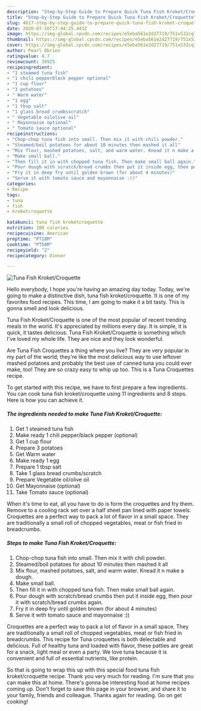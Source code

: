 ```yaml
---
description: "Step-by-Step Guide to Prepare Quick Tuna Fish Kroket/Croquette"
title: "Step-by-Step Guide to Prepare Quick Tuna Fish Kroket/Croquette"
slug: 4617-step-by-step-guide-to-prepare-quick-tuna-fish-kroket-croquette
date: 2020-07-16T17:44:25.443Z
image: https://img-global.cpcdn.com/recipes/e5eba561e2d27719/751x532cq70/tuna-fish-kroketcroquette-recipe-main-photo.jpg
thumbnail: https://img-global.cpcdn.com/recipes/e5eba561e2d27719/751x532cq70/tuna-fish-kroketcroquette-recipe-main-photo.jpg
cover: https://img-global.cpcdn.com/recipes/e5eba561e2d27719/751x532cq70/tuna-fish-kroketcroquette-recipe-main-photo.jpg
author: Pearl Obrien
ratingvalue: 4.7
reviewcount: 30925
recipeingredient:
- "1 steamed tuna fish"
- "1 chili pepperblack pepper optional"
- "1 cup flour"
- "3 potatoes"
- " Warm water"
- "1 egg"
- "1 tbsp salt"
- "1 glass bread crumbsscratch"
- " Vegetable oilolive oil"
- " Mayonnaise optional"
- " Tomato sauce optional"
recipeinstructions:
- "Chop-chop tuna fish into small. Then mix it with chili powder."
- "Steamed/boil potatoes for about 10 minutes then mashed it all"
- "Mix flour, mashed potatoes, salt, and warm water. Knead it n make a dough."
- "Make small ball."
- "Then fill it in with chopped tuna fish. Then make small ball again."
- "Pour dough with scratch/bread crumbs then put it inside egg, then pour it with scratch/bread crumbs again."
- "Fry it in deep fry until golden brown (for about 4 minutes)"
- "Serve it with tomato sauce and mayonnaise :))"
categories:
- Recipe
tags:
- tuna
- fish
- kroketcroquette

katakunci: tuna fish kroketcroquette 
nutrition: 100 calories
recipecuisine: American
preptime: "PT18M"
cooktime: "PT50M"
recipeyield: "2"
recipecategory: Dinner

---
```



![Tuna Fish Kroket/Croquette](https://img-global.cpcdn.com/recipes/e5eba561e2d27719/751x532cq70/tuna-fish-kroketcroquette-recipe-main-photo.jpg)

Hello everybody, I hope you're having an amazing day today. Today, we're going to make a distinctive dish, tuna fish kroket/croquette. It is one of my favorites food recipes. This time, I am going to make it a bit tasty. This is gonna smell and look delicious.

Tuna Fish Kroket/Croquette is one of the most popular of recent trending meals in the world. It's appreciated by millions every day. It is simple, it is quick, it tastes delicious. Tuna Fish Kroket/Croquette is something which I've loved my whole life. They are nice and they look wonderful.

Are Tuna Fish Croquettes a thing where you live? They are very popular in my part of the world; they&#39;re like the most delicious way to use leftover mashed potatoes and probably the best use of canned tuna you could ever make, too! They are so crazy easy to whip up too. This is a Tuna Croquettes recipe.


To get started with this recipe, we have to first prepare a few ingredients. You can cook tuna fish kroket/croquette using 11 ingredients and 8 steps. Here is how you can achieve it.

<!--inarticleads1-->

##### The ingredients needed to make Tuna Fish Kroket/Croquette:

1. Get 1 steamed tuna fish
1. Make ready 1 chili pepper/black pepper (optional)
1. Get 1 cup flour
1. Prepare 3 potatoes
1. Get  Warm water
1. Make ready 1 egg
1. Prepare 1 tbsp salt
1. Take 1 glass bread crumbs/scratch
1. Prepare  Vegetable oil/olive oil
1. Get  Mayonnaise (optional)
1. Take  Tomato sauce (optional)


When it&#39;s time to eat, all you have to do is form the croquettes and fry them. Remove to a cooling rack set over a half sheet pan lined with paper towels. Croquettes are a perfect way to pack a lot of flavor in a small space. They are traditionally a small roll of chopped vegetables, meat or fish fried in breadcrumbs. 

<!--inarticleads2-->

##### Steps to make Tuna Fish Kroket/Croquette:

1. Chop-chop tuna fish into small. Then mix it with chili powder.
1. Steamed/boil potatoes for about 10 minutes then mashed it all
1. Mix flour, mashed potatoes, salt, and warm water. Knead it n make a dough.
1. Make small ball.
1. Then fill it in with chopped tuna fish. Then make small ball again.
1. Pour dough with scratch/bread crumbs then put it inside egg, then pour it with scratch/bread crumbs again.
1. Fry it in deep fry until golden brown (for about 4 minutes)
1. Serve it with tomato sauce and mayonnaise :))


Croquettes are a perfect way to pack a lot of flavor in a small space. They are traditionally a small roll of chopped vegetables, meat or fish fried in breadcrumbs. This recipe for Tuna croquettes is both delectable and delicious. Full of healthy tuna and loaded with flavor, these patties are great for a snack, light meal or even a party. We love tuna because it is convenient and full of essential nutrients, like protein. 

So that is going to wrap this up with this special food tuna fish kroket/croquette recipe. Thank you very much for reading. I'm sure that you can make this at home. There's gonna be interesting food at home recipes coming up. Don't forget to save this page in your browser, and share it to your family, friends and colleague. Thanks again for reading. Go on get cooking!
